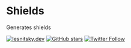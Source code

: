 # Shields

Generates shields

[![lesnitsky.dev](https://lesnitsky.dev/shield.svg?hash=107115)](https://lesnitsky.dev?utm_source=shields)
[![GitHub stars](https://img.shields.io/github/stars/lesnitsky/shields.svg?style=social)](https://github.com/lesnitsky/shields)
[![Twitter Follow](https://img.shields.io/twitter/follow/lesnitsky_dev.svg?label=Follow%20me&style=social)](https://twitter.com/lesnitsky_dev)
